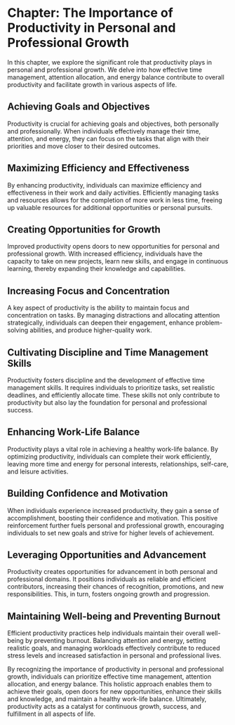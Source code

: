 Chapter: The Importance of Productivity in Personal and Professional Growth
===========================================================================

In this chapter, we explore the significant role that productivity plays in personal and professional growth. We delve into how effective time management, attention allocation, and energy balance contribute to overall productivity and facilitate growth in various aspects of life.

Achieving Goals and Objectives
------------------------------

Productivity is crucial for achieving goals and objectives, both personally and professionally. When individuals effectively manage their time, attention, and energy, they can focus on the tasks that align with their priorities and move closer to their desired outcomes.

Maximizing Efficiency and Effectiveness
---------------------------------------

By enhancing productivity, individuals can maximize efficiency and effectiveness in their work and daily activities. Efficiently managing tasks and resources allows for the completion of more work in less time, freeing up valuable resources for additional opportunities or personal pursuits.

Creating Opportunities for Growth
---------------------------------

Improved productivity opens doors to new opportunities for personal and professional growth. With increased efficiency, individuals have the capacity to take on new projects, learn new skills, and engage in continuous learning, thereby expanding their knowledge and capabilities.

Increasing Focus and Concentration
----------------------------------

A key aspect of productivity is the ability to maintain focus and concentration on tasks. By managing distractions and allocating attention strategically, individuals can deepen their engagement, enhance problem-solving abilities, and produce higher-quality work.

Cultivating Discipline and Time Management Skills
-------------------------------------------------

Productivity fosters discipline and the development of effective time management skills. It requires individuals to prioritize tasks, set realistic deadlines, and efficiently allocate time. These skills not only contribute to productivity but also lay the foundation for personal and professional success.

Enhancing Work-Life Balance
---------------------------

Productivity plays a vital role in achieving a healthy work-life balance. By optimizing productivity, individuals can complete their work efficiently, leaving more time and energy for personal interests, relationships, self-care, and leisure activities.

Building Confidence and Motivation
----------------------------------

When individuals experience increased productivity, they gain a sense of accomplishment, boosting their confidence and motivation. This positive reinforcement further fuels personal and professional growth, encouraging individuals to set new goals and strive for higher levels of achievement.

Leveraging Opportunities and Advancement
----------------------------------------

Productivity creates opportunities for advancement in both personal and professional domains. It positions individuals as reliable and efficient contributors, increasing their chances of recognition, promotions, and new responsibilities. This, in turn, fosters ongoing growth and progression.

Maintaining Well-being and Preventing Burnout
---------------------------------------------

Efficient productivity practices help individuals maintain their overall well-being by preventing burnout. Balancing attention and energy, setting realistic goals, and managing workloads effectively contribute to reduced stress levels and increased satisfaction in personal and professional lives.

By recognizing the importance of productivity in personal and professional growth, individuals can prioritize effective time management, attention allocation, and energy balance. This holistic approach enables them to achieve their goals, open doors for new opportunities, enhance their skills and knowledge, and maintain a healthy work-life balance. Ultimately, productivity acts as a catalyst for continuous growth, success, and fulfillment in all aspects of life.

